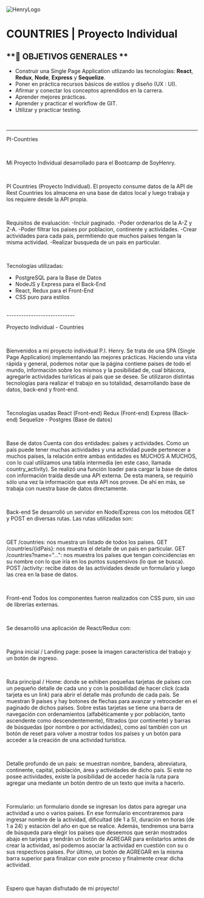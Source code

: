 ![HenryLogo](https://d31uz8lwfmyn8g.cloudfront.net/Assets/logo-henry-white-lg.png)

# **COUNTRIES** | Proyecto Individual

## **📌 OBJETIVOS GENERALES   **

-  Construir una Single Page Application utlizando las tecnologías: **React**, **Redux**, **Node**, **Express** y **Sequelize**.
-  Poner en práctica recursos básicos de estilos y diseño (UX : UI).
-  Afirmar y conectar los conceptos aprendidos en la carrera.
-  Aprender mejores prácticas.
-  Aprender y practicar el workflow de GIT.
-  Utilizar y practicar testing.

<br />

---

PI-Countries

<br />

Mi Proyecto Individual desarrollado para el Bootcamp de SoyHenry.

<br />

PI Countries (Proyecto Individual). 
El proyecto consume datos de la API de Rest Countries los almacena en una base de datos local 
y luego trabaja y los requiere desde la API propia.

<br />

Requisitos de evaluación:
-Incluir paginado.
-Poder ordenarlos de la A-Z y Z-A.
-Poder filtrar los paises por poblacion, continente y actividades.
-Crear actividades para cada pais, permitiendo que muchos paises tengan la misma actividad.
-Realizar busqueda de un pais en particular.

<br />

Tecnologías utilizadas:
- PostgreSQL para la Base de Datos
- NodeJS y Express para el Back-End
- React, Redux para el Front-End
- CSS puro para estilos

<br />
----------------------------

Proyecto individual - Countries

<br />

Bienvenidos a mi proyecto individual
P.I. Henry. Se trata de una SPA (Single Page Application) implementando las mejores prácticas. 
Haciendo una vista rápida y general, 
podemos notar que la página contiene países de todo el mundo, 
información sobre los mismos y la posibilidad de, cual bitácora, 
agregarle actividades turísticas al país que se desee. 
Se utilizaron distintas tecnologías para realizar el trabajo en su totalidad, 
desarrollando base de datos, back-end y front-end.

<br />

Tecnologías usadas
 React (Front-end)
 Redux (Front-end)
 Express (Back-end)
 Sequelize - Postgres (Base de datos)

<br />

Base de datos
Cuenta con dos entidades: países y actividades. 
Como un país puede tener muchas actividades y una actividad puede pertenecer a muchos países, 
la relación entre ambas entidades es MUCHOS A MUCHOS, 
con lo cual utilizamos una tabla intermedia (en este caso, llamada country_activity). 
Se realizó una función loader para cargar la base de datos con información traída desde una API externa. 
De esta manera, se requirió sólo una vez la información que esta API nos provee. 
De ahí en más, se trabaja con nuestra base de datos directamente.

<br />

Back-end
Se desarrolló un servidor en Node/Express con los métodos GET y POST en diversas rutas. 
Las rutas utilizadas son:

<br />

 GET /countries: nos muestra un listado de todos los países.
 GET /countries/{idPais}: nos muestra el detalle de un país en particular.
 GET /countries?name="...": nos muestra los países que tengan coincidencias en su nombre con lo que iría en los puntos suspensivos (lo que se busca).
 POST /activity: recibe datos de las actividades desde un formulario y luego las crea en la base de datos.

<br />

Front-end
Todos los componentes fueron realizados con CSS puro, sin uso de librerías externas.

<br />

Se desarrolló una aplicación de React/Redux con:

<br />

Pagina inicial / Landing page: posee la imagen característica del trabajo y un botón de ingreso.

<br />

Ruta principal / Home: donde se exhiben pequeñas tarjetas de países 
con un pequeño detalle de cada uno y con la posibilidad de hacer click 
(cada tarjeta es un link) para abrir el detalle más profundo de cada país. 
Se muestran 9 países y hay botones de flechas para avanzar y retroceder en el paginado de dichos países. 
Sobre estas tarjetas se tiene una barra de navegación con ordenamientos 
(alfabéticamente y por población, tanto ascendente como descendentemente), 
filtrados (por continente) y barras de búsquedas (por nombre o por actividades), 
como así también con un botón de reset para volver a mostrar todos los países 
y un botón para acceder a la creación de una actividad turística.

<br />

Detalle profundo de un país: se muestran nombre, bandera, abreviatura, continente, capital, 
población, área y actividades de dicho país. Si este no posee actividades, 
existe la posibilidad de acceder hacia la ruta para agregar una mediante un botón 
dentro de un texto que invita a hacerlo.

<br />

Formulario: un formulario donde se ingresan los datos para agregar una actividad a uno o varios países. 
En ese formulario encontraremos para ingresar nombre de la actividad, dificultad (de 1 a 5), 
duración en horas (de 1 a 24) y estación del año en que se realice. 
Además, tendremos una barra de búsqueda para elegir los países que deseemos que serán mostrados abajo 
en tarjetas y tendrán un botón de AGREGAR para enlistarlos antes de crear la actividad, 
así podemos asociar la actividad en cuestión con su o sus respectivos países. 
Por último, un botón de AGREGAR en la misma barra superior para finalizar con este proceso 
y finalmente crear dicha actividad.

<br />

Espero que hayan disfrutado de mi proyecto!
